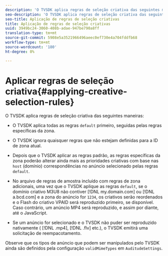 ```yaml
---
description: 'O TVSDK aplica regras de seleção criativa das seguintes maneiras '
seo-description: 'O TVSDK aplica regras de seleção criativa das seguintes maneiras '
seo-title: Aplicação de regras de seleção criativas
title: Aplicação de regras de seleção criativas
uuid: 3949bc24-3060-408b-adae-947be790a8ff
translation-type: tm+mt
source-git-commit: 5908e5a3521966496aeec0ef730e4a704fddfb68
workflow-type: tm+mt
source-wordcount: '180'
ht-degree: 0%

---
```



# Aplicar regras de seleção criativa{#applying-creative-selection-rules}

O TVSDK aplica regras de seleção criativa das seguintes maneiras:

* O TVSDK aplica todas as regras `default` primeiro, seguidas pelas regras específicas da zona.
* O TVSDK ignora quaisquer regras que não estejam definidas para a ID de zona atual.
* Depois que o TVSDK aplicar as regras padrão, as regras específicas da zona poderão alterar ainda mais as prioridades criativas com base nas `host` (domínio) correspondências no anúncio selecionado pelas regras `default`.

* No arquivo de regras de amostra incluído com regras de zona adicionais, uma vez que o TVSDK aplique as regras `default`, se o domínio criativo M3U8 não contiver [!DNL my.domain.com] ou [!DNL a.bcd.com] e a zona do anúncio for `1234`, os criativos serão reordenados e o Flash do criativo VPAID será reproduzido primeiro, se disponível. Caso contrário, um anúncio MP4 será reproduzido, e assim por diante, até o JavaScript.

* Se um anúncio for selecionado e o TVSDK não puder ser reproduzido nativamente ( [!DNL .mp4], [!DNL .flv] etc.), o TVSDK emitirá uma solicitação de reempacotamento.

Observe que os tipos de anúncio que podem ser manipulados pelo TVSDK ainda são definidos pela configuração `validMimeTypes` em `AuditudeSettings`.

